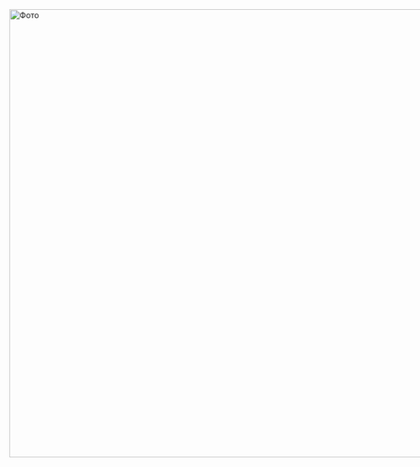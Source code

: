 <div style="display: flex; align-items: center;">
  <div style="flex: 0 0 auto;">
    <img src="https://sun9-27.userapi.com/impg/zoOLrk461E2k8kTbsmfyyOgvMN8oALo_Iz1V5A/V8q8WWkjN64.jpg?size=507x518&quality=96&sign=92a465ac5e06d73cec10292fb4822998&type=album" alt="Фото"  height="800" />
  </div>
  <div style="margin-left: 20px;">
    <h2>Заголовок</h2>
    <p>du er veldig vakker jeg kan fortelle hvem du ser på</p>
  </div>
</div>
